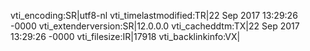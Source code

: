 vti_encoding:SR|utf8-nl
vti_timelastmodified:TR|22 Sep 2017 13:29:26 -0000
vti_extenderversion:SR|12.0.0.0
vti_cacheddtm:TX|22 Sep 2017 13:29:26 -0000
vti_filesize:IR|17918
vti_backlinkinfo:VX|
